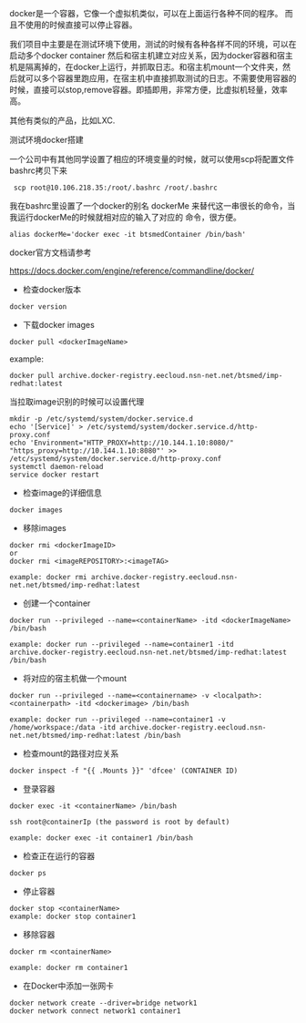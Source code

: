 docker是一个容器，它像一个虚拟机类似，可以在上面运行各种不同的程序。
而且不使用的时候直接可以停止容器。

我们项目中主要是在测试环境下使用，测试的时候有各种各样不同的环境，可以在启动多个docker container 然后和宿主机建立对应关系，因为docker容器和宿主机是隔离掉的，在docker上运行，并抓取日志。和宿主机mount一个文件夹，然后就可以多个容器里跑应用，在宿主机中直接抓取测试的日志。不需要使用容器的时候，直接可以stop,remove容器。即插即用，非常方便，比虚拟机轻量，效率高。

其他有类似的产品，比如LXC.

测试环境docker搭建 

一个公司中有其他同学设置了相应的环境变量的时候，就可以使用scp将配置文件 bashrc拷贝下来 

```
 scp root@10.106.218.35:/root/.bashrc /root/.bashrc
```
我在bashrc里设置了一个docker的别名 dockerMe 来替代这一串很长的命令，当我运行dockerMe的时候就相对应的输入了对应的 命令，很方便。

```
alias dockerMe='docker exec -it btsmedContainer /bin/bash'
```
docker官方文档请参考 

https://docs.docker.com/engine/reference/commandline/docker/

- 检查docker版本 
```
docker version
```

- 下载docker images 
```
docker pull <dockerImageName>
```
example:

```
docker pull archive.docker-registry.eecloud.nsn-net.net/btsmed/imp-redhat:latest
```
当拉取image识别的时候可以设置代理 


```
mkdir -p /etc/systemd/system/docker.service.d
echo '[Service]' > /etc/systemd/system/docker.service.d/http-proxy.conf
echo 'Environment="HTTP_PROXY=http://10.144.1.10:8080/" "https_proxy=http://10.144.1.10:8080"' >> /etc/systemd/system/docker.service.d/http-proxy.conf
systemctl daemon-reload
service docker restart
```

- 检查image的详细信息 
```
docker images
```

- 移除images 
```
docker rmi <dockerImageID>
or
docker rmi <imageREPOSITORY>:<imageTAG>
```

```
example: docker rmi archive.docker-registry.eecloud.nsn-net.net/btsmed/imp-redhat:latest
```

- 创建一个container 
```
docker run --privileged --name=<containerName> -itd <dockerImageName> /bin/bash

example: docker run --privileged --name=container1 -itd archive.docker-registry.eecloud.nsn-net.net/btsmed/imp-redhat:latest /bin/bash

```

- 将对应的宿主机做一个mount 
```
docker run --privileged --name=<containername> -v <localpath>:<containerpath> -itd <dockerimage> /bin/bash
```

```
example: docker run --privileged --name=container1 -v /home/workspace:/data -itd archive.docker-registry.eecloud.nsn-net.net/btsmed/imp-redhat:latest /bin/bash
```

- 检查mount的路径对应关系
```
docker inspect -f "{{ .Mounts }}" 'dfcee' (CONTAINER ID)
```

- 登录容器
```
docker exec -it <containerName> /bin/bash

ssh root@containerIp (the password is root by default)
```

```
example: docker exec -it container1 /bin/bash
```

- 检查正在运行的容器 
```
docker ps
```

- 停止容器
```
docker stop <containerName>
example: docker stop container1
```

- 移除容器
```
docker rm <containerName>

example: docker rm container1
```

- 在Docker中添加一张网卡
```
docker network create --driver=bridge network1
docker network connect network1 container1
```



